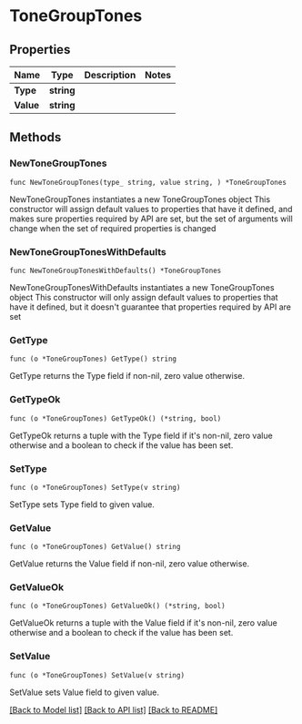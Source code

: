 # ToneGroupTones

## Properties

Name | Type | Description | Notes
------------ | ------------- | ------------- | -------------
**Type** | **string** |  | 
**Value** | **string** |  | 

## Methods

### NewToneGroupTones

`func NewToneGroupTones(type_ string, value string, ) *ToneGroupTones`

NewToneGroupTones instantiates a new ToneGroupTones object
This constructor will assign default values to properties that have it defined,
and makes sure properties required by API are set, but the set of arguments
will change when the set of required properties is changed

### NewToneGroupTonesWithDefaults

`func NewToneGroupTonesWithDefaults() *ToneGroupTones`

NewToneGroupTonesWithDefaults instantiates a new ToneGroupTones object
This constructor will only assign default values to properties that have it defined,
but it doesn't guarantee that properties required by API are set

### GetType

`func (o *ToneGroupTones) GetType() string`

GetType returns the Type field if non-nil, zero value otherwise.

### GetTypeOk

`func (o *ToneGroupTones) GetTypeOk() (*string, bool)`

GetTypeOk returns a tuple with the Type field if it's non-nil, zero value otherwise
and a boolean to check if the value has been set.

### SetType

`func (o *ToneGroupTones) SetType(v string)`

SetType sets Type field to given value.


### GetValue

`func (o *ToneGroupTones) GetValue() string`

GetValue returns the Value field if non-nil, zero value otherwise.

### GetValueOk

`func (o *ToneGroupTones) GetValueOk() (*string, bool)`

GetValueOk returns a tuple with the Value field if it's non-nil, zero value otherwise
and a boolean to check if the value has been set.

### SetValue

`func (o *ToneGroupTones) SetValue(v string)`

SetValue sets Value field to given value.



[[Back to Model list]](../README.md#documentation-for-models) [[Back to API list]](../README.md#documentation-for-api-endpoints) [[Back to README]](../README.md)



